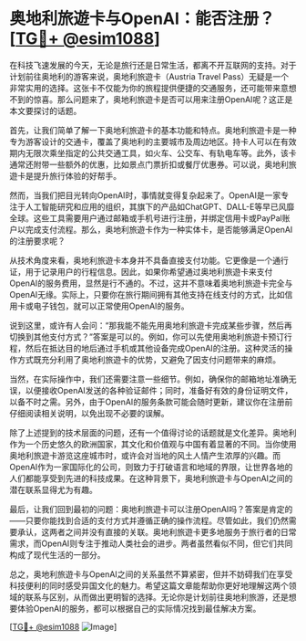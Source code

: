 # 奥地利旅遊卡与OpenAI：能否注册？[[TG💪+ @esim1088](https://t.me/s/esim1088)]

在科技飞速发展的今天，无论是旅行还是日常生活，都离不开互联网的支持。对于计划前往奥地利的游客来说，奥地利旅遊卡（Austria Travel Pass）无疑是一个非常实用的选择。这张卡不仅能为你的旅程提供便捷的交通服务，还可能带来意想不到的惊喜。那么问题来了，奥地利旅遊卡是否可以用来注册OpenAI呢？这正是本文要探讨的话题。

首先，让我们简单了解一下奥地利旅遊卡的基本功能和特点。奥地利旅遊卡是一种专为游客设计的交通卡，覆盖了奥地利的主要城市及周边地区。持卡人可以在有效期内无限次乘坐指定的公共交通工具，如火车、公交车、有轨电车等。此外，该卡通常还附带一些额外的优惠，比如景点门票折扣或餐厅优惠券。可以说，奥地利旅遊卡是提升旅行体验的好帮手。

然而，当我们把目光转向OpenAI时，事情就变得复杂起来了。OpenAI是一家专注于人工智能研究和应用的组织，其旗下的产品如ChatGPT、DALL-E等早已风靡全球。这些工具需要用户通过邮箱或手机号进行注册，并绑定信用卡或PayPal账户以完成支付流程。那么，奥地利旅遊卡作为一种实体卡，是否能够满足OpenAI的注册要求呢？

从技术角度来看，奥地利旅遊卡本身并不具备直接支付功能。它更像是一个通行证，用于记录用户的行程信息。因此，如果你希望通过奥地利旅遊卡来支付OpenAI的服务费用，显然是行不通的。不过，这并不意味着奥地利旅遊卡完全与OpenAI无缘。实际上，只要你在旅行期间拥有其他支持在线支付的方式，比如信用卡或电子钱包，就可以正常使用OpenAI的服务。

说到这里，或许有人会问：“那我能不能先用奥地利旅遊卡完成某些步骤，然后再切换到其他支付方式？”答案是可以的。例如，你可以先使用奥地利旅遊卡预订行程，然后在抵达目的地后通过手机或其他设备完成OpenAI的注册。这种灵活的操作方式既充分利用了奥地利旅遊卡的优势，又避免了因支付问题带来的麻烦。

当然，在实际操作中，我们还需要注意一些细节。例如，确保你的邮箱地址准确无误，以便接收OpenAI发送的各种验证邮件；同时，准备好有效的身份证明文件，以备不时之需。另外，由于OpenAI的服务条款可能会随时更新，建议你在注册前仔细阅读相关说明，以免出现不必要的误解。

除了上述提到的技术层面的问题，还有一个值得讨论的话题就是文化差异。奥地利作为一个历史悠久的欧洲国家，其文化和价值观与中国有着显著的不同。当你使用奥地利旅遊卡游览这座城市时，或许会对当地的风土人情产生浓厚的兴趣。而OpenAI作为一家国际化的公司，则致力于打破语言和地域的界限，让世界各地的人们都能享受到先进的科技成果。在这种背景下，奥地利旅遊卡与OpenAI之间的潜在联系显得尤为有趣。

最后，让我们回到最初的问题：奥地利旅遊卡可以注册OpenAI吗？答案是肯定的——只要你能找到合适的支付方式并遵循正确的操作流程。尽管如此，我们仍然需要承认，这两者之间并没有直接的关联。奥地利旅遊卡更多地服务于旅行者的日常需求，而OpenAI则专注于推动人类社会的进步。两者虽然看似不同，但它们共同构成了现代生活的一部分。

总之，奥地利旅遊卡与OpenAI之间的关系虽然不算紧密，但并不妨碍我们在享受科技便利的同时感受异国文化的魅力。希望这篇文章能帮助你更好地理解这两个领域的联系与区别，从而做出更明智的选择。无论你是计划前往奥地利旅游，还是想要体验OpenAI的服务，都可以根据自己的实际情况找到最佳解决方案。

[[TG💪+ @esim1088](https://t.me/s/esim1088) ![Image](https://i.postimg.cc/4NQfJmqS/Snipaste-2025-05-13-00-14-12.png)]